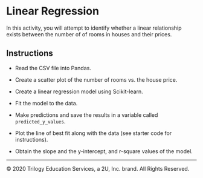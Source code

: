 # Linear Regression

In this activity, you will attempt to identify whether a linear relationship exists between the number of of rooms in houses and their prices.

## Instructions

* Read the CSV file into Pandas.

* Create a scatter plot of the number of rooms vs. the house price.

* Create a linear regression model using Scikit-learn.

* Fit the model to the data.

* Make predictions and save the results in a variable called `predicted_y_values`.

* Plot the line of best fit along with the data (see starter code for instructions).

* Obtain the slope and the y-intercept, and r-square values of the model.

---

© 2020 Trilogy Education Services, a 2U, Inc. brand. All Rights Reserved.
